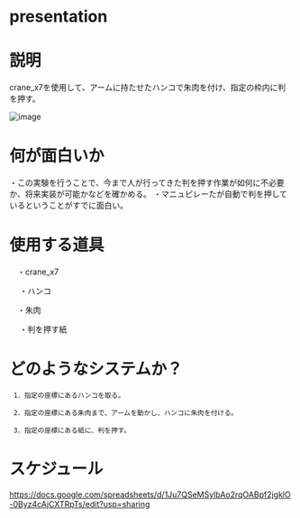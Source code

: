 # presentation

# 説明
 crane_x7を使用して、アームに持たせたハンコで朱肉を付け、指定の枠内に判を押す。
 
 ![image](https://user-images.githubusercontent.com/53420696/96375700-771bde80-11b5-11eb-9185-33d1afaa2ae9.png)

# 何が面白いか

 ・この実験を行うことで、今まで人が行ってきた判を押す作業が如何に不必要か、将来実装が可能かなどを確かめる。
 ・マニュピレーたが自動で判を押しているということがすでに面白い。
 
# 使用する道具
 
   　・crane_x7
 
 　  ・ハンコ
    
   　・朱肉
    
  　 ・判を押す紙
 
# どのようなシステムか？

     1．指定の座標にあるハンコを取る。　
     
     2．指定の座標にある朱肉まで、アームを動かし、ハンコに朱肉を付ける。
     
     3．指定の座標にある紙に、判を押す。
     
  
# スケジュール

 https://docs.google.com/spreadsheets/d/1Ju7QSeMSylbAo2rqOABpf2jgklO-0Byz4cAjCXTRpTs/edit?usp=sharing
